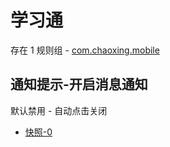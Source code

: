 # 学习通

存在 1 规则组 - [com.chaoxing.mobile](/src/apps/com.chaoxing.mobile.ts)

## 通知提示-开启消息通知

默认禁用 - 自动点击关闭

- [快照-0](https://i.gkd.li/import/13197374)
